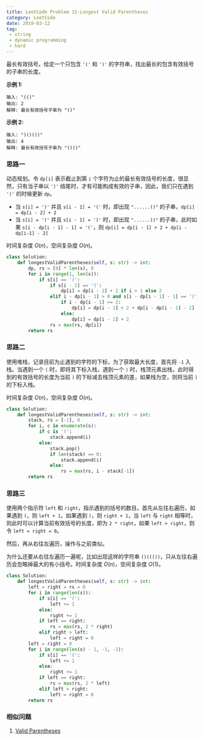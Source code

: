 ```yaml
---
title: LeetCode Problem 32-Longest Valid Parentheses
category: LeetCode
date: 2019-03-12
tag:
 - string
 - dynamic programming
 - hard
---
```


最长有效括号。给定一个只包含 `'('` 和 `')'` 的字符串，找出最长的包含有效括号的子串的长度。

**示例 1:**

```
输入: "(()"
输出: 2
解释: 最长有效括号子串为 "()"
```

**示例 2:**

```
输入: ")()())"
输出: 4
解释: 最长有效括号子串为 "()()"
```

<!-- more -->

### 思路一

动态规划。令 `dp[i]` 表示截止到第 `i` 个字符为止的最长有效括号的长度，很显然，只有当子串以 `')'` 结尾时，才有可能构成有效的子串，因此，我们只在遇到 `')'` 的时候更新 `dp`。

* 当 `s[i] = ')'` 并且 `s[i - 1] = '('` 时，即出现 `"......()"` 的子串，`dp[i] = dp[i - 2] + 2`
* 当 `s[i] = ')'` 并且 `s[i - 1] = ')'` 时，即出现 `"......))"` 的子串，此时如果 `s[i - dp[i - 1] - 1] = '('`，则 `dp[i] = dp[i - 1] + 2 + dp[i - dp[i-1] - 2]`

时间复杂度 $O(n)$，空间复杂度 $O(n)$。

```python
class Solution:
    def longestValidParentheses(self, s: str) -> int:
        dp, rs = [0] * len(s), 0
        for i in range(1, len(s)):
            if s[i] == ')':
                if s[i - 1] == '(':
                    dp[i] = dp[i - 2] + 2 if i > 1 else 2
                elif i - dp[i - 1] > 0 and s[i - dp[i - 1] - 1] == '(':
                    if i - dp[i - 1] >= 2:
                        dp[i] = dp[i - 1] + 2 + dp[i - dp[i - 1] - 2]
                    else: 
                        dp[i] = dp[i - 1] + 2
                rs = max(rs, dp[i])
        return rs
```

### 思路二

使用堆栈，记录目前为止遇到的字符的下标，为了获取最大长度，首先将 `-1` 入栈。当遇到一个 `(` 时，即将其下标入栈，遇到一个 `)` 时，栈顶元素出栈，此时得到的有效括号的长度为当前 `)` 的下标减去栈顶元素的差，如果栈为空，则将当前 `)` 的下标入栈。

时间复杂度 $O(n)$，空间复杂度 $O(n)$。

```python
class Solution:
    def longestValidParentheses(self, s: str) -> int:
        stack, rs = [-1], 0
        for i, c in enumerate(s):
            if c is '(':
                stack.append(i)
            else:
                stack.pop()
                if len(stack) == 0:
                    stack.append(i)
                else:
                    rs = max(rs, i - stack[-1])
        return rs
```

### 思路三

使用两个指示符 `left` 和 `right`，指示遇到的括号的数目。首先从左往右遍历，如果遇到 `(`，则 `left + 1`，如果遇到 `)`，则 `right + 1`，当 `left` 与 `right` 相等时，则此时可以计算当前有效括号的长度，即为 `2 * right`，如果 `left > right`，则令 `left = right = 0`。

然后，再从右往左遍历，操作与之前类似。

为什么还要从右往左遍历一遍呢，比如出现这样的字符串 `()((())`，只从左往右遍历会忽略掉最大的有小括号。时间复杂度 $O(n)$，空间复杂度 $O(1)$。

```python
class Solution:
    def longestValidParentheses(self, s: str) -> int:
        left = right = rs = 0
        for i in range(len(s)):
            if s[i] == '(':
                left += 1
            else:
                right += 1
            if left == right:
                rs = max(rs, 2 * right)
            elif right > left:
                left = right = 0
        left = right = 0
        for i in range(len(s) - 1, -1, -1):
            if s[i] == '(':
                left += 1
            else:
                right += 1
            if left == right:
                rs = max(rs, 2 * left)
            elif left > right:
                left = right = 0
        return rs
```

### 相似问题

1. [Valid Parentheses](https://wendellgul.github.io/leetcode/2019/03/01/LeetCode-Problem-20-Valid-Parentheses/)